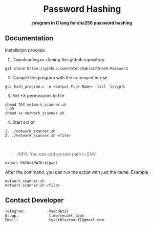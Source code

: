 <h1 align="center">Password Hashing</h1>

<h4 align="center">program in C lang for sha256 password hashing</h4>

## Documentation

Installation process:

1. Downloading or cloning this github repository.
```
git clone https://github.com/Untouchable17/Hash-Password
```
2. Compile the program with the command or use 
```
gcc hash_program.c -o <Output File Name> -lssl -lcrypto
```
3. Set +X permissions to file
```
chmod 764 network_scanner.sh
| OR
chmod +x network_scanner.sh
```
4. Start script
```
1. ./network_scanner.sh
2. ./network_scanner.sh <file>
```
<br/>

> INFO: You can add current path in ENV
```
export PATH=$PATH:$(pwd)
```
After the command, you can run the script with just the name. Example:
```
network_scanner.sh
network_scanner.sh <file>
```
## Contact Developer


    Telegram:           @secdet17
    Group:              t.me/secdet_team
    Email:              tylerblackout17@gmail.com

